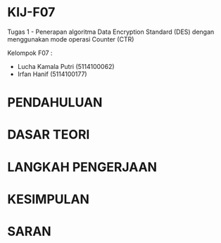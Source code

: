 # KIJ-F07
Tugas 1 - Penerapan algoritma Data Encryption Standard (DES) dengan menggunakan mode operasi Counter (CTR)

Kelompok F07 :
- Lucha Kamala Putri	(5114100062)
- Irfan Hanif 		    (5114100177)

# PENDAHULUAN

# DASAR TEORI

# LANGKAH PENGERJAAN

# KESIMPULAN

# SARAN

